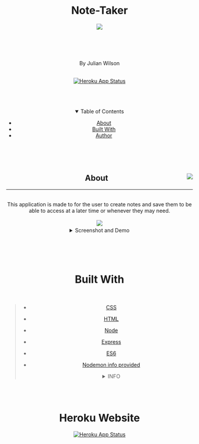<br/>
  <br/>





  
  <div align="center">
  
  # Note-Taker


  <a href="https://github.com/juju669/Note-Taker.git"><img src="https://encrypted-tbn0.gstatic.com/images?q=tbn:ANd9GcTPk33UswgQ7pCxGcVzIiQ_KGOriR-b2Ga8ALuoypCWHn_H0WmFYZJsvLyj8Pm88TgCj6zjN7-s&usqp=CAc"/></a>
  
  <br/>
  <br/>
  
  
  
  
  
  <div align="center">
  <br/>
  


By Julian Wilson
  <br/>
  <br/>

  [![Heroku App Status](https://img.shields.io/badge/%E2%86%91_Deploy_to-Heroku-7056bf.svg?style=flat)](https://dry-ridge-99654.herokuapp.com/)

    
  </div>
  
  <br/>
    <br/>
  <br/>

  
  <details open="open">
  <summary>Table of Contents</summary>
  
  - [About](#about)
  - [Built With](#built-with)
  - [Author](#Author)
  
  </details>  
  
  <br/>
    <br/>
  <br/>

  
  ## <div>  About <img align="right" src="https://img.icons8.com/plasticine/100/000000/about.png"/></div>

  ---
  

  <br/>
  This application is made to for the user to create notes and save them to be able to access at a later time or whenever they may need.

 

  <br/>
  <br/>

  <div align="center"><img src="https://img.icons8.com/fluency/48/000000/macbook-pictures.png"/></div>  

  
  <details align="center">
     <summary>Screenshot and Demo</summary>

  <br/> 
  
  <img src="public/assets/images/screen.png"/> 
  <br/>
  <br/>
  <img src="public/assets/images/screen2.png"/> 
  <br/>
  <br/>


  

 <a align="center" href= "https://www.awesomescreenshot.com/video/5565702?key=f2aa37235c1857afa58b172a30d1ad70"><img src="https://img.icons8.com/external-justicon-lineal-color-justicon/128/000000/external-video-notifications-justicon-lineal-color-justicon.png"/></a>

please take a look at the walkthrough video demonstrating the functionality of the application. <a href= "https://www.awesomescreenshot.com/video/5565702?key=f2aa37235c1857afa58b172a30d1ad70">click here</a>

  </details>
  
  <br/>
  <br/>
  <br/>
  <br/>
  
  
  # Built With
  

  <br/>

> - <a href="https://www.w3schools.com/css/">CSS</a>
> - <a href="https://www.w3schools.com/html/">HTML</a>
> - <a href="https://nodejs.org/en/">Node</a>
> - <a href="https://www.tutorialspoint.com/nodejs/nodejs_express_framework.htm">Express</a>
> - <a href="https://www.w3schools.com/js/js_es6.asp">ES6</a>
>
> - <a href="https://www.npmjs.com/package/nodemon">Nodemon info provided</a>
    <details>
        <summary>INFO</summary>
             <ul>
                <li> nodemon is a tool that helps develop node. js based applications by automatically restarting the node application when file changes in the directory are detected. nodemon does not require any additional changes to your code or method of development.
            </ul>
        </details>





  <br/>
  <br/>
  
  #  Heroku Website 

[![Heroku App Status](https://img.shields.io/badge/%E2%86%91_Deploy_to-Heroku-7056bf.svg?style=flat)](https://dry-ridge-99654.herokuapp.com/)
  

  <br/>
    

   

  <br>

 

  <br/>
  <br/>
  <br/>
  
  
  

  
